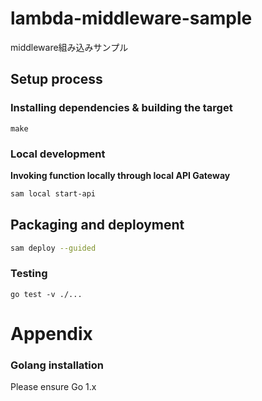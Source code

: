 # lambda-middleware-sample

middleware組み込みサンプル

## Setup process

### Installing dependencies & building the target

```shell
make
```

### Local development

**Invoking function locally through local API Gateway**

```bash
sam local start-api
```

## Packaging and deployment

```bash
sam deploy --guided
```

### Testing

```shell
go test -v ./...
```
# Appendix

### Golang installation

Please ensure Go 1.x
